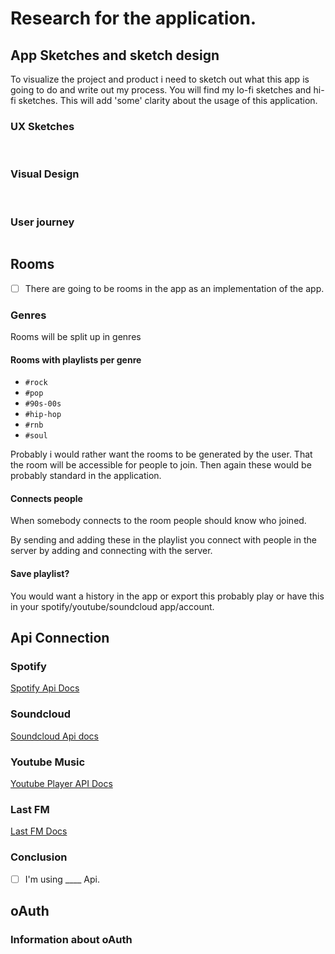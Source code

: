 # Research for the application.

## App Sketches and sketch design
To visualize the project and product i need to sketch out what this app is going to do and write out my process. You will find my lo-fi sketches and hi-fi sketches. This will add 'some' clarity about the usage of this application. 
### UX Sketches

![]()
![]()

### Visual Design

![]()
![]()
![]()
![]()

### User journey

![]()

## Rooms
- [ ] There are going to be rooms in the app as an implementation of the app.

### Genres
Rooms will be split up in genres

#### Rooms with playlists per genre
* `#rock`
* `#pop`
* `#90s-00s`
* `#hip-hop`
* `#rnb`
* `#soul`

Probably i would rather want the rooms to be generated by the user. That the room will be accessible for people to join. Then again these would be probably standard in the application.

#### Connects people
When somebody connects to the room people should know who joined. 

By sending and adding these in the playlist you connect with people in the server by adding and connecting with the server.

#### Save playlist?
You would want a history in the app or export this probably play or have this in your spotify/youtube/soundcloud app/account. 

## Api Connection

### Spotify

[Spotify Api Docs](https://beta.developer.spotify.com/documentation/web-api/quick-start/)

### Soundcloud
[Soundcloud Api docs](https://developers.soundcloud.com/)

### Youtube Music

[Youtube Player API Docs](https://developers.google.com/youtube/iframe_api_reference#Requirements)

### Last FM

[Last FM Docs](https://www.last.fm/api/intro)

### Conclusion



* [ ] I'm using ____ Api.

## oAuth

### Information about oAuth
